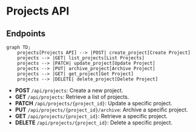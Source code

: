 # Projects API

## Endpoints

```mermaid
graph TD;
    projects[Projects API] --> |POST| create_project[Create Project]
    projects --> |GET| list_projects[List Projects]
    projects --> |PATCH| update_project[Update Project]
    projects --> |PUT| archive_project[Archive Project]
    projects --> |GET| get_project[Get Project]
    projects --> |DELETE| delete_project[Delete Project]
```

- **POST** `/api/projects`: Create a new project.
- **GET** `/api/projects`: Retrieve a list of projects.
- **PATCH** `/api/projects/{project_id}`: Update a specific project.
- **PUT** `/api/projects/{project_id}/archive`: Archive a specific project.
- **GET** `/api/projects/{project_id}`: Retrieve a specific project.
- **DELETE** `/api/projects/{project_id}`: Delete a specific project.
